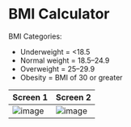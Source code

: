 # BMI Calculator

BMI Categories:
- Underweight = <18.5
- Normal weight = 18.5–24.9
- Overweight = 25–29.9
- Obesity = BMI of 30 or greater

| Screen 1 | Screen 2 |
| -- | -- |
| ![image](https://user-images.githubusercontent.com/7611746/185470942-1c4e5d3b-4550-440a-8463-9c5c6a3e1202.png) | ![image](https://user-images.githubusercontent.com/7611746/185470969-63e5f706-cfd0-45d5-b647-fdc1b6f0d551.png) |
